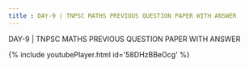 ```yaml
---
title : DAY-9 | TNPSC MATHS PREVIOUS QUESTION PAPER WITH ANSWER
---
```


DAY-9 | TNPSC MATHS PREVIOUS QUESTION PAPER WITH ANSWER



{% include youtubePlayer.html id='58DHzBBeOcg' %}
